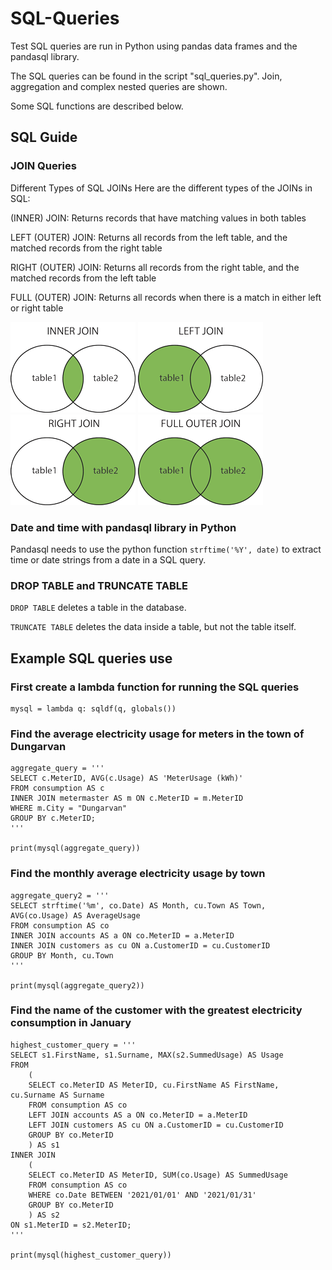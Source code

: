 # SQL-Queries

Test SQL queries are run in Python using pandas data frames and the pandasql library.

The SQL queries can be found in the script "sql_queries.py". Join, aggregation and complex nested queries are shown.

Some SQL functions are described below. 

## SQL Guide

### JOIN Queries

Different Types of SQL JOINs
Here are the different types of the JOINs in SQL:

(INNER) JOIN: Returns records that have matching values in both tables

LEFT (OUTER) JOIN: Returns all records from the left table, and the matched records from the right table

RIGHT (OUTER) JOIN: Returns all records from the right table, and the matched records from the left table

FULL (OUTER) JOIN: Returns all records when there is a match in either left or right table

![inner_join](/SQL_Joins/sql_innerjoin.gif)
![left_join](/SQL_Joins/sql_leftjoin.gif)
![right_join](/SQL_Joins/sql_rightjoin.gif)
![full_outer_join](/SQL_Joins/sql_fullouterjoin.gif)

### Date and time with pandasql library in Python

Pandasql needs to use the python function ```strftime('%Y', date)``` to extract time or date strings from a date in a SQL query. 

### DROP TABLE and TRUNCATE TABLE

```DROP TABLE``` deletes a table in the database.

```TRUNCATE TABLE``` deletes the data inside a table, but not the table itself. 

## Example SQL queries use

### First create a lambda function for running the SQL queries

```
mysql = lambda q: sqldf(q, globals())
```

### Find the average electricity usage for meters in the town of Dungarvan

```
aggregate_query = '''
SELECT c.MeterID, AVG(c.Usage) AS 'MeterUsage (kWh)'
FROM consumption AS c
INNER JOIN metermaster AS m ON c.MeterID = m.MeterID
WHERE m.City = "Dungarvan"
GROUP BY c.MeterID;
'''

print(mysql(aggregate_query))
```

### Find the monthly average electricity usage by town

```
aggregate_query2 = '''
SELECT strftime('%m', co.Date) AS Month, cu.Town AS Town, AVG(co.Usage) AS AverageUsage
FROM consumption AS co
INNER JOIN accounts AS a ON co.MeterID = a.MeterID
INNER JOIN customers as cu ON a.CustomerID = cu.CustomerID
GROUP BY Month, cu.Town
'''

print(mysql(aggregate_query2))
```

### Find the name of the customer with the greatest electricity consumption in January

```
highest_customer_query = '''
SELECT s1.FirstName, s1.Surname, MAX(s2.SummedUsage) AS Usage
FROM 
    (   
    SELECT co.MeterID AS MeterID, cu.FirstName AS FirstName, cu.Surname AS Surname
    FROM consumption AS co
    LEFT JOIN accounts AS a ON co.MeterID = a.MeterID 
    LEFT JOIN customers AS cu ON a.CustomerID = cu.CustomerID
    GROUP BY co.MeterID
    ) AS s1
INNER JOIN 
    (
    SELECT co.MeterID AS MeterID, SUM(co.Usage) AS SummedUsage
    FROM consumption AS co
    WHERE co.Date BETWEEN '2021/01/01' AND '2021/01/31'
    GROUP BY co.MeterID
    ) AS s2
ON s1.MeterID = s2.MeterID;
'''

print(mysql(highest_customer_query))
```